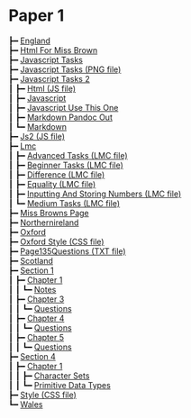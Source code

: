# Paper 1

┣━ [England](england.html)  
┣━ [Html For Miss Brown](html_for_miss_brown.html)  
┣━ [Javascript Tasks](javascript_tasks.html)  
┣━ [Javascript Tasks (PNG file)](javascript_tasks.png)  
┣━ [Javascript Tasks 2](javascript_tasks_2/index.html)  
┃  ┣━ [Html (JS file)](javascript_tasks_2/html.js)  
┃  ┣━ [Javascript](javascript_tasks_2/javascript.html)  
┃  ┣━ [Javascript Use This One](javascript_tasks_2/javascript_USE_THIS_ONE.html)  
┃  ┣━ [Markdown Pandoc Out](javascript_tasks_2/markdown-pandoc-out.html)  
┃  ┗━ [Markdown](javascript_tasks_2/markdown.html)  
┣━ [Js2 (JS file)](js2.js)  
┣━ [Lmc](lmc/index.html)  
┃  ┣━ [Advanced Tasks (LMC file)](lmc/advanced_tasks.lmc)  
┃  ┣━ [Beginner Tasks (LMC file)](lmc/beginner_tasks.lmc)  
┃  ┣━ [Difference (LMC file)](lmc/difference.lmc)  
┃  ┣━ [Equality (LMC file)](lmc/equality.lmc)  
┃  ┣━ [Inputting And Storing Numbers (LMC file)](lmc/inputting_and_storing_numbers.lmc)  
┃  ┗━ [Medium Tasks (LMC file)](lmc/medium_tasks.lmc)  
┣━ [Miss Browns Page](miss_browns_page.html)  
┣━ [Northernireland](northernIreland.html)  
┣━ [Oxford](oxford.html)  
┣━ [Oxford Style (CSS file)](oxford_style.css)  
┣━ [Page135Questions (TXT file)](page135questions.txt)  
┣━ [Scotland](scotland.html)  
┣━ [Section 1](section_1/index.html)  
┃  ┣━ [Chapter 1](section_1/chapter_1/index.html)  
┃  ┃  ┗━ [Notes](section_1/chapter_1/notes.html)  
┃  ┣━ [Chapter 3](section_1/chapter_3/index.html)  
┃  ┃  ┗━ [Questions](section_1/chapter_3/questions.html)  
┃  ┣━ [Chapter 4](section_1/chapter_4/index.html)  
┃  ┃  ┗━ [Questions](section_1/chapter_4/questions.html)  
┃  ┣━ [Chapter 5](section_1/chapter_5/index.html)  
┃  ┃  ┗━ [Questions](section_1/chapter_5/questions.html)  
┣━ [Section 4](section_4/index.html)  
┃  ┣━ [Chapter 1](section_4/chapter_1/index.html)  
┃  ┃  ┣━ [Character Sets](section_4/chapter_1/character_sets.html)  
┃  ┃  ┗━ [Primitive Data Types](section_4/chapter_1/primitive_data_types.html)  
┣━ [Style (CSS file)](style.css)  
┗━ [Wales](wales.html)